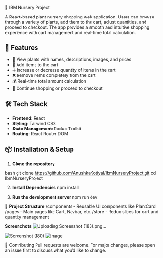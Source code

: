 🌿 IBM Nursery Project

A React-based plant nursery shopping web application. Users can browse through a variety of plants, add them to the cart, adjust quantities, and proceed to checkout. The app provides a smooth and intuitive shopping experience with cart management and real-time total calculation.

## 🚀 Features

- 🌱 View plants with names, descriptions, images, and prices
- 🛒 Add items to the cart
- ➕ Increase or decrease quantity of items in the cart
- ❌ Remove items completely from the cart
- 💰 Real-time total amount calculation
- 🔄 Continue shopping or proceed to checkout

## 🛠️ Tech Stack

- **Frontend**: React
- **Styling**: Tailwind CSS
- **State Management**: Redux Toolkit
- **Routing**: React Router DOM

## 📦 Installation & Setup

1. **Clone the repository**

bash
git clone https://github.com/AnushkaKotiyal/IbmNurseryProject.git
cd IbmNurseryProject

2. **Install Dependencies**
npm install

3. **Run the development server**
npm run dev

📁 **Project Structure**
/components - Reusable UI components like PlantCard
/pages - Main pages like Cart, Navbar, etc.
/store - Redux slices for cart and quantity management

**Screenchots**
![Uploading Screenshot (183).png…]()

![Screenshot (180)](https://github.com/user-attachments/assets/ff09a51d-23d5-4da6-8df2-0779b7957967)
![image](https://github.com/user-attachments/assets/06717270-1808-41b8-8cc5-6a3b6ce418b3)

🤝 Contributing
Pull requests are welcome. For major changes, please open an issue first to discuss what you’d like to change.
